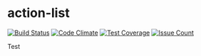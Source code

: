 # action-list
[![Build Status](https://travis-ci.org/p632-sp-2017/action-list.svg?branch=develop)](https://travis-ci.org/p632-sp-2017/action-list) [![Code Climate](https://codeclimate.com/github/p632-sp-2017/action-list/badges/gpa.svg)](https://codeclimate.com/github/p632-sp-2017/action-list) [![Test Coverage](https://codeclimate.com/github/p632-sp-2017/action-list/badges/coverage.svg)](https://codeclimate.com/github/p632-sp-2017/action-list/coverage) [![Issue Count](https://codeclimate.com/github/p632-sp-2017/action-list/badges/issue_count.svg)](https://codeclimate.com/github/p632-sp-2017/action-list)

Test